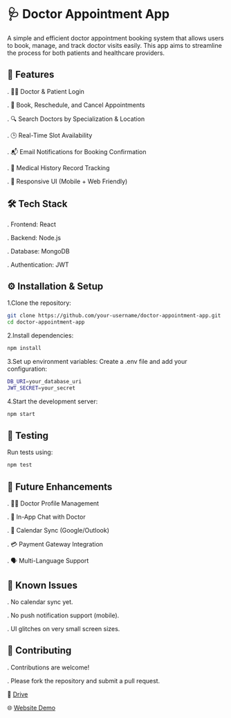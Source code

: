 # 🩺 Doctor Appointment App

A simple and efficient doctor appointment booking system that allows users to book, manage, and track doctor visits easily. This app aims to streamline the process for both patients and healthcare providers.


## 🚀 Features

.  👨‍⚕️ Doctor & Patient Login

.  📅 Book, Reschedule, and Cancel Appointments

.  🔍 Search Doctors by Specialization & Location

.  🕒 Real-Time Slot Availability

.  📬 Email Notifications for Booking Confirmation

.  📜 Medical History Record Tracking

.  📱 Responsive UI (Mobile + Web Friendly)


## 🛠️ Tech Stack

.  Frontend: React 

.  Backend: Node.js 

.  Database: MongoDB

.  Authentication: JWT 


## ⚙️ Installation & Setup

1.Clone the repository:
```bash
git clone https://github.com/your-username/doctor-appointment-app.git
cd doctor-appointment-app
```
2.Install dependencies:
```bash
npm install
```
3.Set up environment variables: Create a .env file and add your configuration:
```bash
DB_URI=your_database_uri
JWT_SECRET=your_secret
```
4.Start the development server:
```bash
npm start
```


## 🧪 Testing

Run tests using:
```bash
npm test
```


## 📌 Future Enhancements

.  👨‍⚕️ Doctor Profile Management

.  💬 In-App Chat with Doctor

.  📆 Calendar Sync (Google/Outlook)

.  💳 Payment Gateway Integration

.  🗣️ Multi-Language Support


## 🐞 Known Issues

.  No calendar sync yet.

.  No push notification support (mobile).

.  UI glitches on very small screen sizes.


## 🤝 Contributing

.  Contributions are welcome!

.  Please fork the repository and submit a pull request.


🔗 [Drive](https://drive.google.com/drive/folders/1LgXkADVIyHuHOKgJtYtb6hXeCk2zsfcC)

🌐 [Website Demo](https://drive.google.com/file/d/1sDxujK_C8f24uBvOznLjMVvftVGNVrgY/view?usp=sharing)
